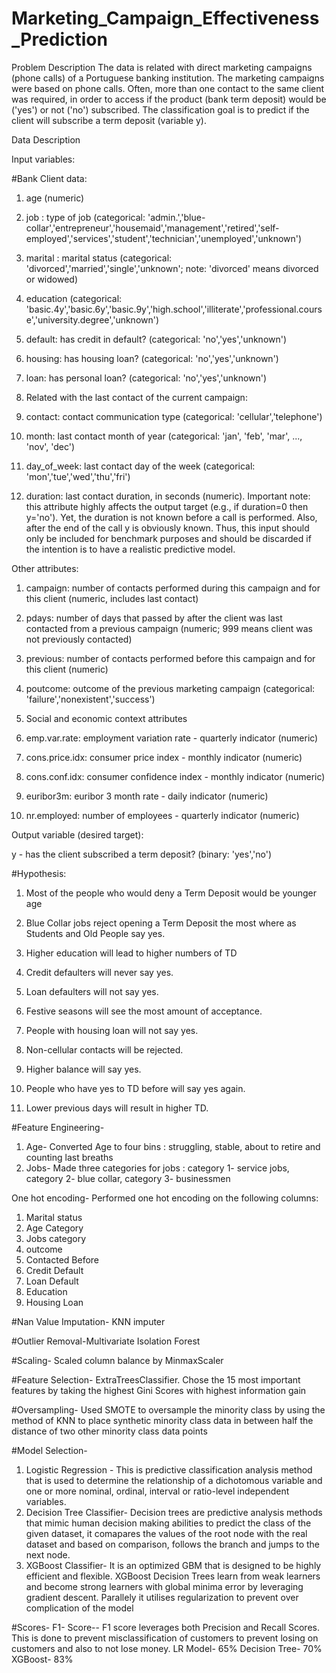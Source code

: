 # Marketing_Campaign_Effectiveness_Prediction
Problem Description The data is related with direct marketing campaigns (phone calls) of a Portuguese banking institution. The marketing campaigns were based on phone calls. Often, more than one contact to the same client was required, in order to access if the product (bank term deposit) would be ('yes') or not ('no') subscribed. The classification goal is to predict if the client will subscribe a term deposit (variable y).

Data Description

Input variables:

#Bank Client data:

1. age (numeric)
2. job : type of job (categorical: 'admin.','blue-collar','entrepreneur','housemaid','management','retired','self-employed','services','student','technician','unemployed','unknown')

3. marital : marital status (categorical: 'divorced','married','single','unknown'; note: 'divorced' means divorced or widowed)

4. education (categorical: 'basic.4y','basic.6y','basic.9y','high.school','illiterate','professional.course','university.degree','unknown')

5. default: has credit in default? (categorical: 'no','yes','unknown')

6. housing: has housing loan? (categorical: 'no','yes','unknown')

7. loan: has personal loan? (categorical: 'no','yes','unknown')

8. Related with the last contact of the current campaign:

9. contact: contact communication type (categorical: 'cellular','telephone')

10. month: last contact month of year (categorical: 'jan', 'feb', 'mar', ..., 'nov', 'dec')

11. day_of_week: last contact day of the week (categorical: 'mon','tue','wed','thu','fri')

12. duration: last contact duration, in seconds (numeric). Important note: this attribute highly affects the output target (e.g., if duration=0 then y='no'). Yet, the duration is not known before a call is performed. Also, after the end of the call y is obviously known. Thus, this input should only be included for benchmark purposes and should be discarded if the intention is to have a realistic predictive model.

Other attributes:
1. campaign: number of contacts performed during this campaign and for this client (numeric, includes last contact)

2. pdays: number of days that passed by after the client was last contacted from a previous campaign (numeric; 999 means client was not previously contacted)

3. previous: number of contacts performed before this campaign and for this client (numeric)

4. poutcome: outcome of the previous marketing campaign (categorical: 'failure','nonexistent','success')

5. Social and economic context attributes

6. emp.var.rate: employment variation rate - quarterly indicator (numeric)

7. cons.price.idx: consumer price index - monthly indicator (numeric)

8. cons.conf.idx: consumer confidence index - monthly indicator (numeric)

9. euribor3m: euribor 3 month rate - daily indicator (numeric)

10. nr.employed: number of employees - quarterly indicator (numeric)

Output variable (desired target):

y - has the client subscribed a term deposit? (binary: 'yes','no')



#Hypothesis:
1. Most of the people who would deny a Term Deposit would be younger age

2. Blue Collar jobs reject opening a Term Deposit the most where as Students and Old People say yes.

3. Higher education will lead to higher numbers of TD

4. Credit defaulters will never say yes.

5. Loan defaulters will not say yes.

6. Festive seasons will see the most amount of acceptance.

7. People with housing loan will not say yes.

8. Non-cellular contacts will be rejected.

9. Higher balance will say yes.

10. People who have yes to TD before will say yes again.

11. Lower previous days will result in higher TD.

#Feature Engineering- 

1. Age- Converted Age to four bins : struggling, stable, about to retire and counting last breaths
2. Jobs- Made three categories for jobs : category 1- service jobs, category 2- blue collar, category 3- businessmen

One hot encoding-
Performed one hot encoding on the following columns:
1. Marital status
2. Age Category
3. Jobs category 
4. outcome
5. Contacted Before
6. Credit Default
7. Loan Default
8. Education 
9. Housing Loan

#Nan Value Imputation- KNN imputer

#Outlier Removal-Multivariate Isolation Forest 

#Scaling- Scaled column balance by MinmaxScaler

#Feature Selection- ExtraTreesClassifier. Chose the 15 most important features by taking the highest Gini Scores with highest information gain

#Oversampling- Used SMOTE to oversample the minority class by using the method of KNN to place synthetic minority class data in between half the distance of two other minority class data points

#Model Selection-
1. Logistic Regression - This is predictive classification analysis method that is used to determine the relationship of a dichotomous variable and one or more nominal, ordinal, interval or ratio-level independent variables.
2. Decision Tree Classifier- Decision trees are predictive analysis methods that mimic human decision making abilities to predict the class of the given dataset, it comapares the values of the root node with the real dataset and based on comparison, follows the branch and jumps to the next node.
3. XGBoost Classifier- It is an optimized GBM that is designed to be highly efficient and flexible.  XGBoost Decision Trees learn from weak learners and become strong learners with global minima error by leveraging gradient descent. Parallely it utilises regularization to prevent over complication of the model

#Scores- 
F1- Score-- F1 score leverages both Precision and Recall Scores. This is done to prevent misclassification of customers to prevent losing on customers and also to not lose money.
LR Model- 65%
Decision Tree- 70%
XGBoost- 83%

